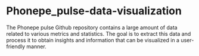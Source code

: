 # Phonepe_pulse-data-visualization
The Phonepe pulse Github repository contains a large amount of data related to various metrics and statistics. The goal is to extract this data and process it to obtain insights and information that can be visualized in a user-friendly manner.
